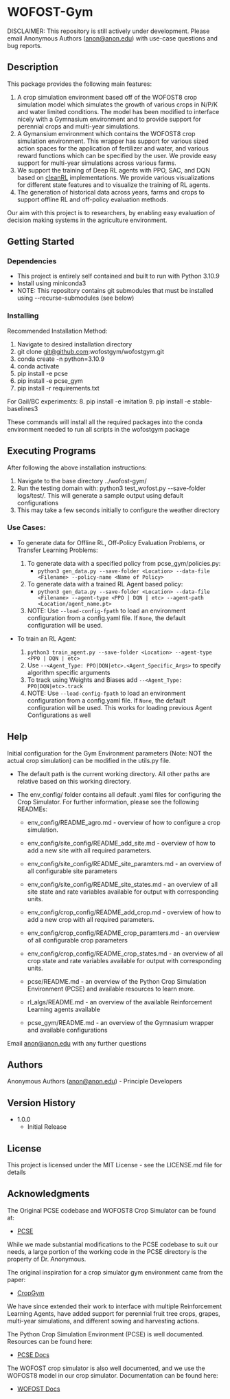 # WOFOST-Gym

DISCLAIMER: This repository is still actively under development. Please email 
Anonymous Authors (anon@anon.edu) with use-case questions and bug reports. 

## Description

This package provides the following main features:
1. A crop simulation environment based off of the WOFOST8 crop simulation model
    which simulates the growth of various crops in N/P/K and water limited conditions. 
    The model has been modified to interface nicely with a Gymnasium environment
    and to provide support for perennial crops and multi-year simulations.
2. A Gymansium environment which contains the WOFOST8 crop simulation environment.
    This wrapper has support for various sized action spaces for the application
    of fertilizer and water, and various reward functions which can be specified 
    by the user. We provide easy support for multi-year simulations across various
    farms. 
3. We support the training of Deep RL agents with PPO, SAC, and DQN based on 
    [cleanRL](https://github.com/vwxyzjn/cleanrl) implementations. We provide
    various visualizations for different state features and to visualize the 
    training of RL agents.
4. The generation of historical data across years, farms and crops to support
    offline RL and off-policy evaluation methods. 

Our aim with this project is to researchers, 
by enabling easy evaluation of decision making systems in the agriculture environment.

## Getting Started

### Dependencies

* This project is entirely self contained and built to run with Python 3.10.9
* Install using miniconda3 
* NOTE: This repository contains git submodules that must be installed using --recurse-submodules (see below)

### Installing

Recommended Installation Method:

1. Navigate to desired installation directory
2. git clone git@github.com:wofostgym/wofostgym.git
3. conda create -n <conda env name> python=3.10.9
4. conda activate <conda env name>
5. pip install -e pcse
6. pip install -e pcse_gym
7. pip install -r requirements.txt

For Gail/BC experiments:
8. pip install -e imitation
9. pip install -e stable-baselines3

These commands will install all the required packages into the conda environment
needed to run all scripts in the wofostgym package

## Executing Programs

After following the above installation instructions: 
1. Navigate to the base directory ../wofost-gym/
2. Run the testing domain with: python3 test_wofost.py --save-folder logs/test/. This will generate a sample output using default configurations 
3. This may take a few seconds initially to configure the weather directory

### Use Cases:

* To generate data for Offline RL, Off-Policy Evaluation Problems, or Transfer Learning Problems:
    1. To generate data with a specified policy from pcse_gym/policies.py:
        - `python3 gen_data.py --save-folder <Location> --data-file <Filename> --policy-name <Name of Policy>`
    2. To generate data with a trained RL Agent based policy:
        - `python3 gen_data.py --save-folder <Location> --data-file <Filename> --agent-type <PPO | DQN | etc> --agent-path <Location/agent_name.pt>`
    3. NOTE: Use `--load-config-fpath` <Relative Path to Config> to load an environment configuration from a config.yaml file. If `None`, the default configuration will be used.

* To train an RL Agent: 
    1. `python3 train_agent.py --save-folder <Location> --agent-type <PPO | DQN | etc>`
    2. Use `--<Agent_Type: PPO|DQN|etc>.<Agent_Specific_Args>` to specify algorithm specific arguments
    3. To track using Weights and Biases add `--<Agent_Type: PPO|DQN|etc>.track`
    3. NOTE: Use `--load-config-fpath` <Relative Path to Config> to load an environment configuration from a config.yaml file. If `None`, the default configuration will be used. This works for loading previous Agent Configurations as well

## Help

Initial configuration for the Gym Environment parameters (Note: NOT the actual crop simulation) 
can be modified in the utils.py file. 

* The default path is the current working directory. All other paths are relative based on this working directory. 
* The env_config/ folder contains all default .yaml files for configuring the Crop Simulator. For further information,
please see the following READMEs: 

    * env_config/README_agro.md - overview of how to configure a crop simulation.

    * env_config/site_config/README_add_site.md - overview of how to add a new site
        with all required parameters.
    * env_config/site_config/README_site_paramters.md - an overview of all configurable site 
        parameters
    * env_config/site_config/README_site_states.md - an overview of all site state and rate
        variables available for output with corresponding units.

    * env_config/crop_config/README_add_crop.md - overview of how to add a new crop
        with all required parameters.
    * env_config/crop_config/README_crop_paramters.md - an overview of all configurable crop 
        parameters
    * env_config/crop_config/README_crop_states.md - an overview of all crop state and rate
        variables available for output with corresponding units.

    * pcse/README.md - an overview of the Python Crop Simulation Environment (PCSE) and
        available resources to learn more.

    * rl_algs/README.md - an overview of the available Reinforcement Learning agents
        available 

    * pcse_gym/README.md - an overview of the Gymnasium wrapper and available configurations

Email anon@anon.edu with any further questions

## Authors

Anonymous Authors (anon@anon.edu) - Principle Developers

## Version History

* 1.0.0
    * Initial Release

## License

This project is licensed under the MIT License - see the LICENSE.md file for details

## Acknowledgments

The Original PCSE codebase and WOFOST8 Crop Simulator can be found at:
* [PCSE](https://github.com/ajwdewit/pcse)

While we made substantial modifications to the PCSE codebase to suit our needs, 
a large portion of the working code in the PCSE directory is the property of
Dr. Anonymous.

The original inspiration for a crop simulator gym environment came from the paper:
* [CropGym](https://arxiv.org/pdf/2104.04326)

We have since extended their work to interface with multiple Reinforcement Learning Agents, 
have added support for perennial fruit tree crops, grapes, multi-year simulations, and different sowing
and harvesting actions. 

The Python Crop Simulation Environment (PCSE) is well documented. Resources can 
be found here:
* [PCSE Docs](https://pcse.readthedocs.io/en/stable/)

The WOFOST crop simulator is also well documented, and we use the WOFOST8 model
in our crop simulator. Documentation can be found here:
* [WOFOST Docs](https://wofost.readthedocs.io/en/latest/)